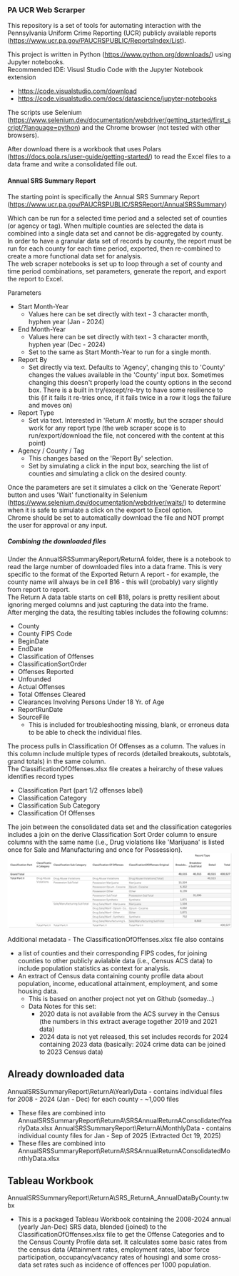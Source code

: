 ### PA UCR Web Scrarper 
This repository is a set of tools for automating interaction with the Pennsylvania Uniform Crime Reporting (UCR) publicly available reports (https://www.ucr.pa.gov/PAUCRSPUBLIC/ReportsIndex/List). 

This project is written in Python (https://www.python.org/downloads/) using Jupyter notebooks.  
Recommended IDE: Visusl Studio Code with the Jupyter Notebook extension
- https://code.visualstudio.com/download
- https://code.visualstudio.com/docs/datascience/jupyter-notebooks

The scripts use Selenium (https://www.selenium.dev/documentation/webdriver/getting_started/first_script/?language=python) and the Chrome browser (not tested with other browsers).  

After download there is a workbook that uses Polars (https://docs.pola.rs/user-guide/getting-started/) to read the Excel files to a data frame and write a consolidated file out. 

#### Annual SRS Summary Report
The starting point is specifically the Annual SRS Summary Report (https://www.ucr.pa.gov/PAUCRSPUBLIC/SRSReport/AnnualSRSSummary)

Which can be run for a selected time period and a selected set of counties (or agency or tag). 
When multiple counties are selected the data is combined into a single data set and cannot be dis-aggregated by county.  
In order to have a granular data set of records by county, the report must be run for each county for each time period, exported, then re-combined to create a more functional data set for analysis.  
The web scraper notebooks is set up to loop through a set of county and time period combinations, set parameters, generate the report, and export the report to Excel. 

Parameters
- Start Month-Year
  - Values here can be set directly with text - 3 character month, hyphen year (Jan - 2024)
- End Month-Year
  - Values here can be set directly with text - 3 character month, hyphen year (Dec - 2024)
  - Set to the same as Start Month-Year to run for a single month. 
- Report By
  - Set directly via text. Defaults to 'Agency', changing this to 'County' changes the values available in the 'County' input box. Sometimes changing this doesn't properly load the county options in the second box. There is a built in try/except/re-try to have some resilience to this (if it fails it re-tries once, if it fails twice in a row it logs the failure and moves on)
- Report Type
  - Set via text. Interested in 'Return A' mostly, but the scraper should work for any report type (the web scraper scope is to run/export/download the file, not concered with the content at this point)
- Agency / County / Tag
  - This changes based on the 'Report By' selection. 
  - Set by simulating a click in the input box, searching the list of counties and simulating a click on the desired county. 

Once the parameters are set it simulates a click on the 'Generate Report' button and uses 'Wait' functionality in Selenium (https://www.selenium.dev/documentation/webdriver/waits/) to determine when it is safe to simulate a click on the export to Excel option.  
Chrome should be set to automatically download the file and NOT prompt the user for approval or any input. 


##### Combining the downloaded files 
Under the AnnualSRSSummaryReport/ReturnA folder, there is a notebook to read the large number of downloaded files into a data frame. This is very specific to the format of the Exported Return A report - for example, the county name will always be in cell B16 - this will (probably) vary slightly from report to report.  
The Return A data table starts on cell B18, polars is pretty resilient about ignoring merged columns and just capturing the data into the frame.  
After merging the data, the resulting tables includes the following columns: 
- County
- County FIPS Code
- BeginDate
- EndDate
- Classification of Offenses
- ClassificationSortOrder
- Offenses Reported
- Unfounded
- Actual Offenses
- Total Offenses Cleared
- Clearances Involving Persons Under 18 Yr. of Age
- ReportRunDate
- SourceFile
  - This is included for troubleshooting missing, blank, or erroneus data to be able to check the individual files. 

The process pulls in Classification Of Offenses as a column. The values in this column include multiple types of records (detailed breakouts, subtotals, grand totals) in the same column.  
The ClassificationOfOffenses.xlsx file creates a heirarchy of these values identifies record types 
- Classification Part (part 1/2 offenses label)
- Classification Category
- Classification Sub Category
- Classification Of Offenses 

The join between the consolidated data set and the classification categories includes a join on the derive Classification Sort Order column to ensure columns with the same name (i.e., Drug violations like 'Marijuana' is listed once for Sale and Manufacturing and once for Possession).  
![Screenshot of Classifications and Record Types summary](Images/ClassificationRecordTypes.png)

Additional metadata - The ClassificationOfOffenses.xlsx file also contains 
- a list of counties and their corresponding FIPS codes, for joining counties to other publicly avialable data (i.e., Census ACS data) to include population statistics as context for analysis. 
- An extract of Census data containing county profile data about population, income, educational attainment, employment, and some housing data. 
  - This is based on another project not yet on Github (someday...)
  - Data Notes for this set: 
    - 2020 data is not available from the ACS survey in the Census (the numbers in this extract average together 2019 and 2021 data)
    - 2024 data is not yet released, this set includes records for 2024 containing 2023 data (basically: 2024 crime data can be joined to 2023 Census data)

## Already downloaded data 
AnnualSRSSummaryReport\ReturnA\YearlyData - contains individual files for 2008 - 2024 (Jan - Dec) for each county - ~1,000 files 
- These files are combined into AnnualSRSSummaryReport\ReturnA\SRSAnnualReturnAConsolidatedYearlyData.xlsx 
AnnualSRSSummaryReport\ReturnA\MonthlyData - contains individual county files for Jan - Sep of 2025 (Extracted Oct 19, 2025)
- These files are combined into AnnualSRSSummaryReport\ReturnA\SRSAnnualReturnAConsolidatedMonthlyData.xlsx

## Tableau Workbook
AnnualSRSSummaryReport\ReturnA\SRS_ReturnA_AnnualDataByCounty.twbx
- This is a packaged Tableau Workbook containing the 2008-2024 annual (yearly Jan-Dec) SRS data, blended (joined) to the ClassificationOfOffenses.xlsx file to get the Offense Categories and to the Census County Profile data set. 
It calculates some basic rates from the census data (Attainment rates, employment rates, labor force participation, occupancy/vacancy rates of housing) and some cross-data set rates such as incidence of offences per 1000 population. 
